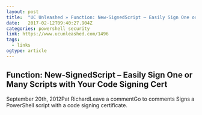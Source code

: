 ```yaml
---
layout: post 
title:  "UC Unleashed » Function: New-SignedScript – Easily Sign One or Many Scripts with Your Code Signing Cert" 
date:   2017-02-12T09:40:27.904Z 
categories: powershell security
link: https://www.ucunleashed.com/1496 
tags:
  - links
ogtype: article 
---
```


## Function: New-SignedScript – Easily Sign One or Many Scripts with Your Code Signing Cert
September 20th, 2012Pat RichardLeave a commentGo to comments
Signs a PowerShell script with a code signing certificate.